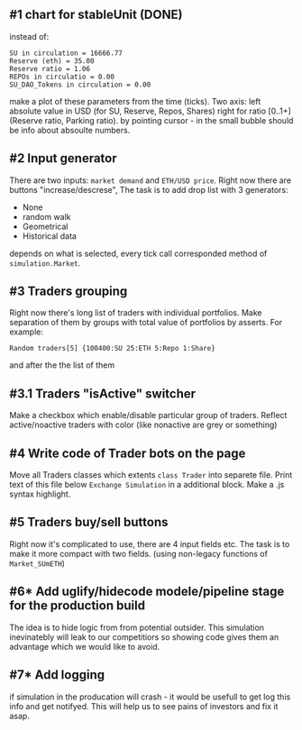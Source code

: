 #1 chart for stableUnit (DONE)
---
instead of:
```
SU in circulation = 16666.77
Reserve (eth) = 35.00
Reserve ratio = 1.06
REPOs in circulatio = 0.00
SU_DAO_Tokens in circulation = 0.00
```
make a plot of these parameters from the time (ticks).
Two axis: left absolute value in USD (for SU, Reserve, Repos, Shares)
right for ratio \[0..1+\] (Reserve ratio, Parking ratio).
by pointing cursor - in the small bubble should be info about absoulte numbers.


#2 Input generator
---
There are two inputs: `market demand` and `ETH/USD price`.
Right now there are buttons "increase/descrese",
The task is to add drop list with 3 generators:
* None
* random walk
* Geometrical
* Historical data

depends on what is selected, every tick call corresponded method of
`simulation.Market`.


#3 Traders grouping
---
Right now there's long list of traders with individual portfolios.
Make separation of them by groups with total value of portfolios by asserts.
For example:

`Random traders[5] {100400:SU 25:ETH 5:Repo 1:Share}`

and after the the list of them

#3.1 Traders "isActive" switcher
---
Make a checkbox which enable/disable particular group of traders. 
Reflect active/noactive traders with color (like nonactive are grey or something)

#4 Write code of Trader bots on the page
---
Move all Traders classes which extents `class Trader` into
separete file. Print text of this file below `Exchange Simulation`
in a additional block. Make a .js syntax highlight.

#5 Traders buy/sell buttons
---
Right now it's complicated to use, there are 4 input fields etc.
The task is to make it more compact with two fields.
(using non-legacy functions of `Market_SUmETH`)

#6* Add uglify/hidecode modele/pipeline stage for the production build
---
The idea is to hide logic from from potential outsider.
This simulation inevinatebly will leak to our competitiors 
so showing code gives them an advantage which we would like to avoid.

#7* Add logging
---
if simulation in the producation will crash - it would be usefull to get log this info and get notifyed. 
This will help us to see pains of investors and fix it asap.
